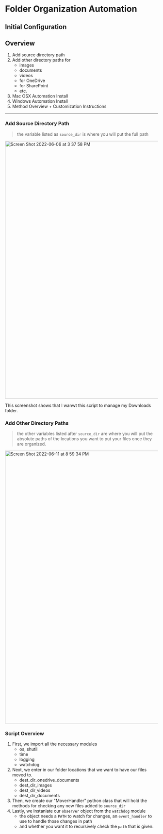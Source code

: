 # Folder Organization Automation

## Initial Configuration

## Overview

1. Add source directory path 
2. Add other directory paths for 
    - images
    - documents
    - videos
    - for OneDrive
    - for SharePoint
    - etc.
3. Mac OSX Automation Install 
4. Windows Automation Install
5. Method Overview + Customization Instructions
---
### Add Source Directory Path

> the variable listed as `source_dir` is where you will put the full path


<img width="850" alt="Screen Shot 2022-06-06 at 3 37 58 PM" src="https://user-images.githubusercontent.com/36752256/173213881-75bdb4be-3d7a-4329-a5dd-80edab54ccb7.png">

This screenshot shows that I wanwt this script to manage my Downloads folder.

### Add Other Directory Paths

> the other variables listed after `source_dir` are where you will put the 
absolute paths of the locations you want to put your files once they are organized.

<img width="900" alt="Screen Shot 2022-06-11 at 8 59 34 PM" src="https://user-images.githubusercontent.com/36752256/173213886-457ab9c5-dc79-4678-a646-15bd07f17716.png">
 

### Script Overview

1. First, we import all the necessary modules
    - os, shutil
    - time
    - logging
    - watchdog
2. Next, we enter in our folder locations that we want to have our files moved to.
    - dest_dir_onedrive_documents
    - dest_dir_images
    - dest_dir_videos
    - dest_dir_documents
4. Then, we create our "MoverHandler" python class that will hold the methods for checking any new files added to `source_dir`
5. Lastly, we instaniate our `observer` object from the `watchdog` module
    - the object needs a `PATH` to watch for changes, an `event_handler` to use to handle those changes in path
    - and whether you want it to recursively check the `path` that is given. 







